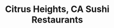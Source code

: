 ---
layout: city
title: Citrus Heights, CA Sushi Restaurants
permalink: /california/citrus-heights/
stateAbbr: CA
stateName: California
cityName: Citrus Heights

---